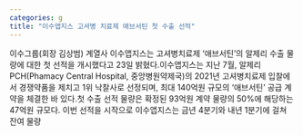 ```yaml
---
categories: g
title: "이수앱지스 고셔병 치료제 애브서틴 첫 수출 선적"
---
```

이수그룹(회장 김상범) 계열사 이수앱지스는 고셔병치료제 ‘애브서틴’의 알제리 수출 물량에 대한 첫 선적을 개시했다고 23일 밝혔다.이수앱지스는 지난 7월, 알제리 PCH(Phamacy Central Hospital, 중앙병원약제국)의 2021년 고셔병치료제 입찰에서 경쟁약품을 제치고 1위 낙찰사로 선정되며, 최대 140억원 규모의 ‘애브서틴’ 공급 계약을 체결한 바 있다.첫 수출 선적 물량은 확정된 93억원 계약 물량의 50%에 해당하는 47억원 규모다. 이번 선적을 시작으로 이수앱지스는 금년 4분기와 내년 1분기에 걸쳐 잔여 물량